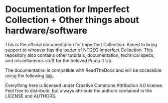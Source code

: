 # Documentation for Imperfect Collection + Other things about hardware/software

This is the official documentation for Imperfect Collection. Aimed to bring 
support to whoever has the loader of NTDEC Imperfect Collection. This repository 
also contains other tutorials, documentation, technical specs, and miscellaneous 
stuff for the beloved Pump It Up.

The documentation is compatible with ReadTheDocs and will be accessible using
the following [link](https://imperfect-manual.readthedocs.io).

Everything here is licensed under Creative Commons Attribution 4.0 license. Feel
free to distribute, but always attribute the authors contained in the LICENSE 
and AUTHORS.


